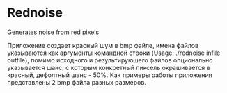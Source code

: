 # Rednoise
 Generates noise from red pixels

Приложение создает красный шум в bmp файле, имена файлов указываются как аргументы командной строки (Usage: ./rednoise infile outfile), помимо исходного и результируюшего
файлов опционально указывается шанс, с которым конкретный пиксель окрашивается в красный, дефолтный шанс - 50%. Как примеры работы приложения представлены 2 bmp файла 
разных размеров.

